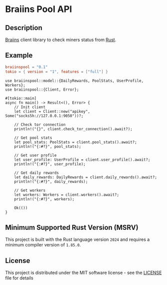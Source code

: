 # Braiins Pool API

## Description

[Braiins](https://braiins.com) client library to check miners status from [Rust](https://rust-lang.org).

## Example

```toml
braiinspool = "0.1"
tokio = { version = "1", features = ["full"] }
```

```rust,no_run
use braiinspool::model::{DailyRewards, PoolStats, UserProfile, Workers};
use braiinspool::{Client, Error};

#[tokio::main]
async fn main() -> Result<(), Error> {
    // Init client
    let client = Client::new("apikey", Some("socks5h://127.0.0.1:9050"))?;

    // Check tor connection
    println!("{}", client.check_tor_connection().await?);

    // Get pool stats
    let pool_stats: PoolStats = client.pool_stats().await?;
    println!("{:#?}", pool_stats);

    // Get user profile
    let user_profile: UserProfile = client.user_profile().await?;
    println!("{:#?}", user_profile);

    // Get daily rewards
    let daily_rewards: DailyRewards = client.daily_rewards().await?;
    println!("{:#?}", daily_rewards);

    // Get workers
    let workers: Workers = client.workers().await?;
    println!("{:#?}", workers);

    Ok(())
}
```

## Minimum Supported Rust Version (MSRV)

This project is built with the Rust language version `2024` and requires a minimum compiler version of `1.85.0`.

## License

This project is distributed under the MIT software license - see the [LICENSE](./LICENSE) file for details
